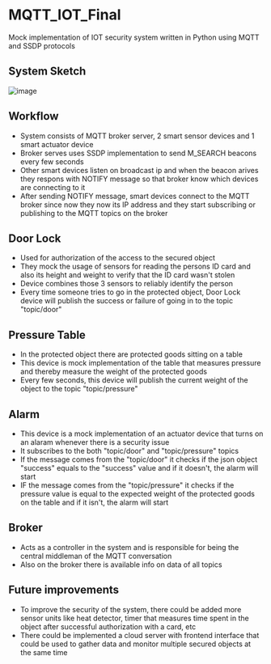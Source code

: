 # MQTT_IOT_Final
Mock implementation of IOT security system written in Python using MQTT and SSDP protocols

## System Sketch
![image](https://github.com/VukTodorovic/MQTT_IOT_Final/assets/77984795/35e0e643-1416-4d6c-a80f-6b26e9ee3be4)

## Workflow
- System consists of MQTT broker server, 2 smart sensor devices and 1 smart actuator device
- Broker serves uses SSDP implementation to send M_SEARCH beacons every few seconds
- Other smart devices listen on broadcast ip and when the beacon arives they respons with NOTIFY message so that broker know which devices are connecting to it
- After sending NOTIFY message, smart devices connect to the MQTT broker since now they now its IP address and they start subscribing or publishing to the MQTT topics on the broker

## Door Lock
- Used for authorization of the access to the secured object
- They mock the usage of sensors for reading the persons ID card and also its height and weight to verify that the ID card wasn't stolen
- Device combines those 3 sensors to reliably identify the person
- Every time someone tries to go in the protected object, Door Lock device will publish the success or failure of going in to the topic "topic/door"

## Pressure Table
- In the protected object there are protected goods sitting on a table
- This device is mock implementation of the table that measures pressure and thereby measure the weight of the protected goods
- Every few seconds, this device will publish the current weight of the object to the topic "topic/pressure"

## Alarm
- This device is a mock implementation of an actuator device that turns on an alaram whenever there is a security issue
- It subscribes to the both "topic/door" and "topic/pressure" topics
- If the message comes from the "topic/door" it checks if the json object "success" equals to the "success" value and if it doesn't, the alarm will start
- IF the message comes from the "topic/pressure" it checks if the pressure value is equal to the expected weight of the protected goods on the table and if it isn't, the alarm will start

## Broker
- Acts as a controller in the system and is responsible for being the central middleman of the MQTT conversation
- Also on the broker there is available info on data of all topics

## Future improvements
- To improve the security of the system, there could be added more sensor units like heat detector, timer that measures time spent in the object after successful authorization with a card, etc
- There could be implemented a cloud server with frontend interface that could be used to gather data and monitor multiple secured objects at the same time
